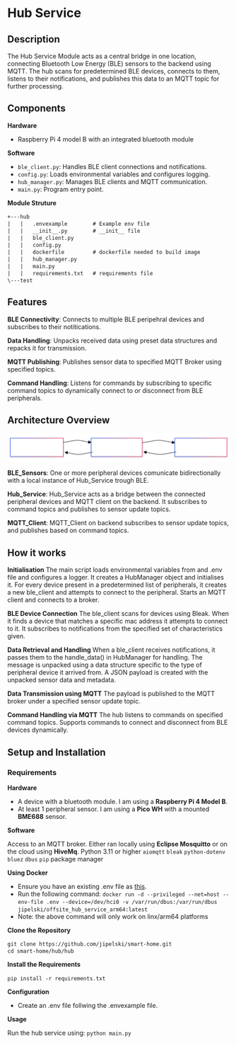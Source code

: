 # Hub Service

## Description
The Hub Service Module acts as a central bridge in one location, connecting Bluetooth Low Energy (BLE) sensors to the backend using MQTT. The hub scans for predetermined BLE devices, connects to them, listens to their notifications, and publishes this data to an MQTT topic for further processing.

## Components

**Hardware**
- Raspberry Pi 4 model B with an integrated bluetooth module

**Software**
- `ble_client.py`: Handles BLE client connections and notifications.
- `config.py`: Loads environmental variables and configures logging.
- `hub_manager.py`: Manages BLE clients and MQTT communication.
- `main.py`: Program entry point.

**Module Struture**
```
+---hub
|   |   .envexample        # Example env file
|   |   __init__.py        # __init__ file
|   |   ble_client.py      
|   |   config.py
|   |   dockerfile         # dockerfile needed to build image
|   |   hub_manager.py
|   |   main.py
|   |   requirements.txt   # requirements file
\---test
```

## Features

  **BLE Connectivity**: 
  Connects to multiple BLE peripehral devices and subscribes to their notitications.
  
  **Data Handling**: 
  Unpacks received data using preset data structures and repacks it for transmission.
  
  **MQTT Publishing**: 
  Publishes sensor data to specified MQTT Broker using specified topics.
  
  **Command Handling**: 
  Listens for commands by subscribing to specific command topics to dynamically connect to or disconnect from BLE peripherals.

## Architecture Overview
<img src="assets/Hub_Service_Flowchart.svg" alt="Hub Service Flowchart" />

  **BLE_Sensors**:
  One or more peripheral devices comunicate bidirectionally with a local instance of Hub_Service trough BLE.

  **Hub_Service**:
  Hub_Service acts as a bridge between the connected peripheral devices and MQTT client on the backend. It subscribes to command topics and publishes to sensor update topics.

  **MQTT_Client**:
  MQTT_Client on backend subscribes to sensor update topics, and publishes based on command topics.

## How it works

**Initialisation**
The main script loads environmental variables from and .env file and configures a logger.
It creates a HubManager object and initialises it.
For every device present in a predetermined list of peripherals, it creates a new ble_client and attempts to connect to the peripheral.
Starts an MQTT client and connects to a broker.

**BLE Device Connection**
The ble_client scans for devices using Bleak. 
When it finds a device that matches a specific mac address it attempts to connect to it.
It subscribes to notifications from the specified set of characteristics given.

**Data Retrieval and Handling**
When a ble_client receives notifications, it passes them to the handle_data() in HubManager for handling.
The message is unpacked using a data structure specific to the type of peripheral device it arrived from.
A JSON payload is created with the unpacked sensor data and metadata.

**Data Transmission using MQTT**
The payload is published to the MQTT broker under a specified sensor update topic.

**Command Handling via MQTT**
The hub listens to commands on specified command topics.
Supports commands to connect and disconnect from BLE devices dynamically.

## Setup and Installation

### Requirements
**Hardware**

- A device with a bluetooth module. I am using a **Raspberry Pi 4 Model B**.
- At least 1 peripheral sensor. I am using a **Pico WH** with a mounted **BME688** sensor.

**Software**

Access to an MQTT broker. Either ran locally using **Eclipse Mosquitto** or on the cloud using **HiveMq**.
Python 3.11 or higher
`aiomqtt`
`bleak`
`python-dotenv`
`bluez`
`dbus`
`pip` package manager


**Using Docker**

- Ensure you have an existing .env file as <a href="./hub/.envexample">this</a>.
- Run the following command:
`docker run -d --privileged --net=host --env-file .env --device=/dev/hci0 -v /var/run/dbus:/var/run/dbus jipelski/offsite_hub_service_arm64:latest`
- Note: the above command will only work on linx/arm64 platforms

**Clone the Repository**
```
git clone https://github.com/jipelski/smart-home.git
cd smart-home/hub/hub
```

**Install the Requirements**

`pip install -r requirements.txt`

**Configuration**
- Create an .env file follwing the .envexample file.

**Usage**

Run the hub service using:
`python main.py`


